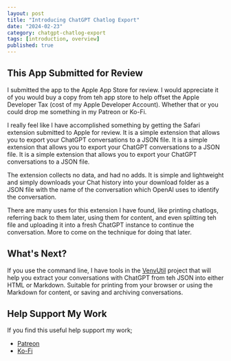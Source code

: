 ```yaml
---
layout: post
title: "Introducing ChatGPT Chatlog Export"
date: "2024-02-23"
category: chatgpt-chatlog-export
tags: [introduction, overview]
published: true
---
```


## This App Submitted for Review

I submitted the app to the Apple App Store for review. I would appreciate it of you would buy a copy from teh app store to help offset the Apple Developer Tax (cost of my Apple Developer Account).  Whether that or you could drop me something in my Patreon or Ko-Fi.

I really feel like I have accomplished something by getting the Safari extension submitted to Apple for review.  It is a simple extension that allows you to export your ChatGPT conversations to a JSON file.  It is a simple extension that allows you to export your ChatGPT conversations to a JSON file.  It is a simple extension that allows you to export your ChatGPT conversations to a JSON file.

The extension collects no data, and had no adds. It is simple and lightweight and simply downloads your Chat history into your download folder as a JSON file with the name of the conversation which OpenAI uses to identify the conversation.

There are many uses for this extension I have found, like printing chatlogs, referring back to them later, using them for content, and even splitting teh file and uploading it into a fresh ChatGPT instance to continue the conversation. More to come on the technique for doing that later.

## What's Next?

If you use the command line, I have tools in the [VenvUtil](https://github.com/unixwzrd/venvutil) project that will help you extract your conversations with ChatGPT from teh JSON into either HTML or Markdown.  Suitable for printing from your browser or using the Markdown for content, or saving and archiving conversations.

## Help Support My Work

If you find this useful help support my work;
  - [Patreon](https://patreon.com/unixwzrd)
  - [Ko-Fi](https://ko-fi.com/unixwzrd)
